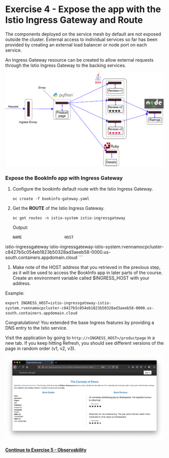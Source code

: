 # Exercise 4 - Expose the app with the Istio Ingress Gateway and Route

The components deployed on the service mesh by default are not exposed outside the cluster. External access to individual services so far has been provided by creating an external load balancer or node port on each service.

An Ingress Gateway resource can be created to allow external requests through the Istio Ingress Gateway to the backing services.

![](../README_images/withistio.svg)

### Expose the BookInfo app with Ingress Gateway

1. Configure the bookinfo default route with the Istio Ingress Gateway. 

    ```shell
    oc create -f bookinfo-gateway.yaml
    ```

2. Get the **ROUTE** of the Istio Ingress Gateway.

    ```shell
    oc get routes -n istio-system istio-ingressgateway
    ```
    Output:
    ```shell
    NAME                   HOST
istio-ingressgateway   istio-ingressgateway-istio-system.rvennamocpcluster-c8427b5c054eb1823b50328ad3aeeb58-0000.us-south.containers.appdomain.cloud
    ```

1. Make note of the HOST address that you retrieved in the previous step, as it will be used to access the BookInfo app in later parts of the course. Create an environment variable called $INGRESS_HOST with your address.

Example:
```
export INGRESS_HOST=istio-ingressgateway-istio-system.rvennamocpcluster-c8427b5c054eb1823b50328ad3aeeb58-0000.us-south.containers.appdomain.cloud
```

Congratulations! You extended the base Ingress features by providing a DNS entry to the Istio service.

Visit the application by going to `http://<INGRESS_HOST>/productpage` in a new tab. If you keep hitting Refresh, you should see different versions of the page in random order (v1, v2, v3).

![](../README_images/bookinfo.png)

#### [Continue to Exercise 5 - Observability](../exercise-5/README.md)